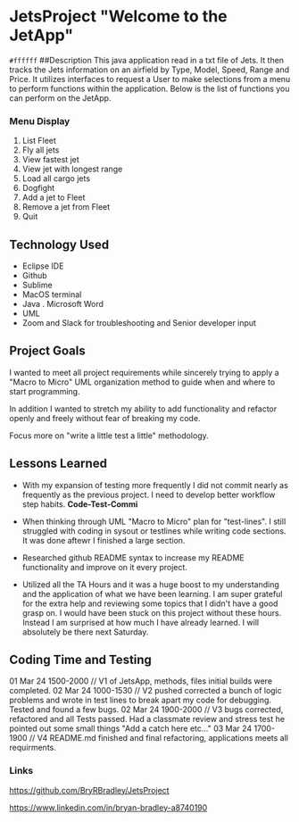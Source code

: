 # JetsProject "Welcome to the JetApp"
`#ffffff`
##Description
This java application read in a txt file of Jets. It then tracks the Jets information on an airfield by Type, Model, Speed, Range and Price. It utilizes interfaces to request a User to make selections from a menu to perform functions
within the application. Below is the list of functions you can perform on the JetApp.

### Menu Display
1. List Fleet
2. Fly all jets
3. View fastest jet
4. View jet with longest range
5. Load all cargo jets
6. Dogfight
7. Add a jet to Fleet
8. Remove a jet from Fleet
9. Quit

## Technology Used
 - Eclipse IDE  
 - Github
 - Sublime 
 - MacOS terminal 
 - Java . Microsoft Word 
 - UML
 - Zoom and Slack for troubleshooting and Senior developer input 

## Project Goals 
I wanted to meet all project requirements while sincerely trying to apply a "Macro to Micro" UML organization
method to guide when and where to start programming. 

In addition I wanted to stretch my ability to add functionality and refactor openly and freely without fear 
of breaking my code. 

Focus more on "write a little test a little" methodology.

## Lessons Learned
* With my expansion of testing more frequently I did not commit nearly as frequently as the previous project. 
I need to develop better workflow step habits. **Code-Test-Commi**

* When thinking through UML "Macro to Micro" plan for "test-lines".
I still struggled with coding in sysout or testlines while writing code sections. It was done aftewr I finished
a large section. 

* Researched github README syntax to increase my README functionality and improve on it every project. 

* Utilized all the TA Hours and it was a huge boost to my understanding and the application of what we have been learning. 
I am super grateful for the extra help and reviewing some topics that I didn't have a good grasp on. I would have been
stuck on this project without these hours. Instead I am surprised at how much I have already learned. I will absolutely be there next Saturday.


## Coding Time and Testing
01 Mar 24  1500-2000 // V1 of JetsApp, methods, files initial builds were completed.
02 Mar 24  1000-1530 // V2 pushed corrected a bunch of logic problems and wrote in test lines
to break apart my code for debugging. Tested and found a few bugs.
02 Mar 24 1900-2000 // V3 bugs corrected, refactored and all Tests passed. Had a classmate review and stress test
he pointed out some small things "Add a catch here etc..."
03 Mar 24 1700-1900 // V4 README.md finished and final refactoring, applications meets all requirments. 


### Links 

https://github.com/BryRBradley/JetsProject

https://www.linkedin.com/in/bryan-bradley-a8740190

